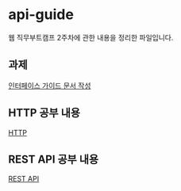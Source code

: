 # api-guide

웹 직무부트캠프 2주차에 관한 내용을 정리한 파일입니다.

## 과제
[인터페이스 가이드 문서 작성](api_guide.pdf)

## HTTP 공부 내용
[HTTP](HTTP.md)

## REST API 공부 내용
[REST API](REST.md)
